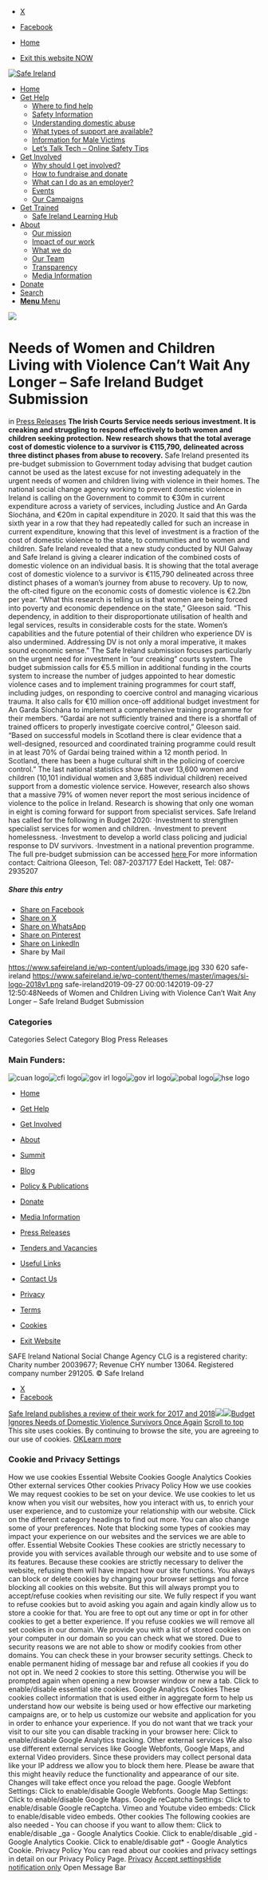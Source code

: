   * [X](https://twitter.com/SAFEIreland "X")
  * [Facebook](https://www.facebook.com/safe.ireland "Facebook")


  * [Home](https://www.safeireland.ie/)
  * [Exit this website NOW](https://www.google.ie/)


[![Safe Ireland](https://www.safeireland.ie/wp-content/themes/master/images/si-logo-2018v1.png)](https://www.safeireland.ie/)
  * [Home](https://www.safeireland.ie/)
  * [Get Help](https://www.safeireland.ie/get-help/)
    * [Where to find help](https://www.safeireland.ie/get-help/where-to-find-help/)
    * [Safety Information](https://www.safeireland.ie/get-help/safety-information/)
    * [Understanding domestic abuse](https://www.safeireland.ie/get-help/understanding-domestic-abuse/)
    * [What types of support are available?](https://www.safeireland.ie/get-help/what-types-of-support-are-available/)
    * [Information for Male Victims](https://www.safeireland.ie/get-help/information-for-male-victims/)
    * [Let’s Talk Tech – Online Safety Tips](https://www.safeireland.ie/lets-talk-tech-online-safety-tips/)
  * [Get Involved](https://www.safeireland.ie/get-involved/)
    * [Why should I get involved?](https://www.safeireland.ie/get-involved/why-should-i-get-involved/)
    * [How to fundraise and donate](https://www.safeireland.ie/get-involved/how-to-fundraise-and-donate/)
    * [What can I do as an employer?](https://www.safeireland.ie/get-involved/what-can-i-do-as-an-employer/)
    * [Events](https://www.safeireland.ie/get-involved/events/)
    * [Our Campaigns](https://www.safeireland.ie/get-involved/our-campaigns/)
  * [Get Trained](https://www.safeireland.ie/needs-of-women-and-children-living-with-violence-cant-wait-any-longer-safe-ireland-budget-submission/)
    * [Safe Ireland Learning Hub](https://www.safeireland.ie/safe-ireland-learning-hub/)
  * [About](https://www.safeireland.ie/about/)
    * [Our mission](https://www.safeireland.ie/about/our-mission/)
    * [Impact of our work](https://www.safeireland.ie/about/impact-of-our-work/)
    * [What we do](https://www.safeireland.ie/about/what-we-do/)
    * [Our Team](https://www.safeireland.ie/about/our-team/)
    * [Transparency](https://www.safeireland.ie/about/transparency/)
    * [Media Information](https://www.safeireland.ie/about/media-information/)
  * [Donate](https://www.safeireland.ie/get-involved/how-to-fundraise-and-donate/)
  * [Search](https://www.safeireland.ie/needs-of-women-and-children-living-with-violence-cant-wait-any-longer-safe-ireland-budget-submission/?s=)
  * [ **Menu** Menu ](https://www.safeireland.ie/needs-of-women-and-children-living-with-violence-cant-wait-any-longer-safe-ireland-budget-submission/)


[![](https://www.safeireland.ie/wp-content/uploads/image.jpg)](https://www.safeireland.ie/wp-content/uploads/image.jpg "image")
# Needs of Women and Children Living with Violence Can’t Wait Any Longer – Safe Ireland Budget Submission
in [Press Releases](https://www.safeireland.ie/category/press-releases/)
**The Irish Courts Service needs serious investment. It is creaking and struggling to respond effectively to both women and children seeking protection.**
**New research shows that the total average cost of domestic violence to a survivor is €115,790, delineated across three distinct phases from abuse to recovery.**
Safe Ireland presented its pre-budget submission to Government today advising that budget caution cannot be used as the latest excuse for not investing adequately in the urgent needs of women and children living with violence in their homes.
The national social change agency working to prevent domestic violence in Ireland is calling on the Government to commit to €30m in current expenditure across a variety of services, including Justice and An Garda Síochána, and €20m in capital expenditure in 2020. 
It said that this was the sixth year in a row that they had repeatedly called for such an increase in current expenditure, knowing that this level of investment is a fraction of the cost of domestic violence to the state, to communities and to women and children.
Safe Ireland revealed that a new study conducted by NUI Galway and Safe Ireland is giving a clearer indication of the combined costs of domestic violence on an individual basis. It is showing that the total average cost of domestic violence to a survivor is €115,790 delineated across three distinct phases of a woman’s journey from abuse to recovery. Up to now, the oft-cited figure on the economic costs of domestic violence is €2.2bn per year.
“What this research is telling us is that women are being forced into poverty and economic dependence on the state,” Gleeson said. “This dependency, in addition to their disproportionate utilisation of health and legal services, results in considerable costs for the state. Women’s capabilities and the future potential of their children who experience DV is also undermined. Addressing DV is not only a moral imperative, it makes sound economic sense.”
The Safe Ireland submission focuses particularly on the urgent need for investment in “our creaking” courts system. The budget submission calls for €5.5 million in additional funding in the courts system to increase the number of judges appointed to hear domestic violence cases and to implement training programmes for court staff, including judges, on responding to coercive control and managing vicarious trauma.
It also calls for €10 million once-off additional budget investment for An Garda Síochána to implement a comprehensive training programme for their members.
“Gardaí are not sufficiently trained and there is a shortfall of trained officers to properly investigate coercive control,” Gleeson said. “Based on successful models in Scotland there is clear evidence that a well-designed, resourced and coordinated training programme could result in at least 70% of Gardaí being trained within a 12 month period. In Scotland, there has been a huge cultural shift in the policing of coercive control.”
The last national statistics show that over 13,600 women and children (10,101 individual women and 3,685 individual children) received support from a domestic violence service. However, research also shows that a massive 79% of women never report the most serious incidence of violence to the police in Ireland. Research is showing that only one woman in eight is coming forward for support from specialist services.
Safe Ireland has called for the following in Budget 2020:
·Investment to strengthen specialist services for women and children.
·Investment to prevent homelessness.
·Investment to develop a world class policing and judicial response to DV survivors.
·Investment in a national prevention programme.
The full pre-budget submission can be accessed [here ](https://www.safeireland.ie/policy-publications/#dflip-df_7172/3/)
For more information contact:
Caitriona Gleeson, Tel: 087-2037177
Edel Hackett, Tel: 087-2935207
##### Share this entry
  * [Share on Facebook](https://www.facebook.com/sharer.php?u=https://www.safeireland.ie/needs-of-women-and-children-living-with-violence-cant-wait-any-longer-safe-ireland-budget-submission/&t=Needs%20of%20Women%20and%20Children%20Living%20with%20Violence%20Can%E2%80%99t%20Wait%20Any%20Longer%20%E2%80%93%20Safe%20Ireland%20Budget%20Submission)
  * [Share on X](https://twitter.com/share?text=Needs%20of%20Women%20and%20Children%20Living%20with%20Violence%20Can%E2%80%99t%20Wait%20Any%20Longer%20%E2%80%93%20Safe%20Ireland%20Budget%20Submission&url=https://www.safeireland.ie/?p=7168)
  * [Share on WhatsApp](https://api.whatsapp.com/send?text=https://www.safeireland.ie/needs-of-women-and-children-living-with-violence-cant-wait-any-longer-safe-ireland-budget-submission/)
  * [Share on Pinterest](https://pinterest.com/pin/create/button/?url=https%3A%2F%2Fwww.safeireland.ie%2Fneeds-of-women-and-children-living-with-violence-cant-wait-any-longer-safe-ireland-budget-submission%2F&description=Needs%20of%20Women%20and%20Children%20Living%20with%20Violence%20Can%E2%80%99t%20Wait%20Any%20Longer%20%E2%80%93%20Safe%20Ireland%20Budget%20Submission&media=https%3A%2F%2Fwww.safeireland.ie%2Fwp-content%2Fuploads%2Fimage.jpg)
  * [Share on LinkedIn](https://linkedin.com/shareArticle?mini=true&title=Needs%20of%20Women%20and%20Children%20Living%20with%20Violence%20Can%E2%80%99t%20Wait%20Any%20Longer%20%E2%80%93%20Safe%20Ireland%20Budget%20Submission&url=https://www.safeireland.ie/needs-of-women-and-children-living-with-violence-cant-wait-any-longer-safe-ireland-budget-submission/)
  * Share by Mail


https://www.safeireland.ie/wp-content/uploads/image.jpg 330 620 safe-ireland https://www.safeireland.ie/wp-content/themes/master/images/si-logo-2018v1.png safe-ireland2019-09-27 00:00:142019-09-27 12:50:48Needs of Women and Children Living with Violence Can’t Wait Any Longer – Safe Ireland Budget Submission
### Categories
Categories Select Category Blog Press Releases
### Main Funders:
![cuan logo](https://www.safeireland.ie/wp-content/uploads/logo-cuan.png)![cfi logo](https://www.safeireland.ie/wp-content/uploads/logo-cfi.png)![gov irl logo](https://www.safeireland.ie/wp-content/uploads/logo-goi2.png)![gov irl logo](https://www.safeireland.ie/wp-content/uploads/logo-doj.png)![pobal logo](https://www.safeireland.ie/wp-content/uploads/logo-pobal.png)![hse logo](https://www.safeireland.ie/wp-content/uploads/logo-hse.png)
  * [Home](https://www.safeireland.ie/)
  * [Get Help](https://www.safeireland.ie/get-help/)
  * [Get Involved](https://www.safeireland.ie/get-involved/)
  * [About](https://www.safeireland.ie/about/)
  * [Summit](https://www.safeireland.ie/?page_id=3620)
  * [Blog](https://www.safeireland.ie/blog/)


  * [Policy & Publications](https://www.safeireland.ie/policy-publications/)
  * [Donate](https://www.safeireland.ie/get-involved/how-to-fundraise-and-donate/)
  * [Media Information](https://www.safeireland.ie/about/media-information/)
  * [Press Releases](https://www.safeireland.ie/about/media-information/press-releases/)
  * [Tenders and Vacancies](https://www.safeireland.ie/tenders-and-vacancies/)
  * [Useful Links](https://www.safeireland.ie/links/)


  * [Contact Us](https://www.safeireland.ie/contact-us/)
  * [Privacy](https://www.safeireland.ie/privacy/)
  * [Terms](https://www.safeireland.ie/terms/)
  * [Cookies](https://www.safeireland.ie/cookies/)
  * [Exit Website](https://www.google.ie)


SAFE Ireland National Social Change Agency CLG is a registered charity: Charity number 20039677; Revenue CHY number 13064. Registered company number 291205.
© Safe Ireland 
  * [X](https://twitter.com/SAFEIreland "X")
  * [Facebook](https://www.facebook.com/safe.ireland "Facebook")


[Safe Ireland publishes a review of their work for 2017 and 2018![](https://www.safeireland.ie/wp-content/uploads/Review-17_18-900x600-2-80x80.jpg)](https://www.safeireland.ie/safe-ireland-publishes-a-review-of-their-work-for-2017-and-2018/)[![](https://www.safeireland.ie/wp-content/uploads/o-WOMEN-SUPPORTING-facebook-80x80.jpg)Budget Ignores Needs of Domestic Violence Survivors Once Again](https://www.safeireland.ie/budget-ignores-needs-of-domestic-violence-survivors-once-again/)
[Scroll to top](https://www.safeireland.ie/needs-of-women-and-children-living-with-violence-cant-wait-any-longer-safe-ireland-budget-submission/#top "Scroll to top")
This site uses cookies. By continuing to browse the site, you are agreeing to our use of cookies.
[OK](https://www.safeireland.ie/needs-of-women-and-children-living-with-violence-cant-wait-any-longer-safe-ireland-budget-submission/)[Learn more](https://www.safeireland.ie/needs-of-women-and-children-living-with-violence-cant-wait-any-longer-safe-ireland-budget-submission/)
### Cookie and Privacy Settings
How we use cookies
Essential Website Cookies
Google Analytics Cookies
Other external services
Other cookies
Privacy Policy
How we use cookies
We may request cookies to be set on your device. We use cookies to let us know when you visit our websites, how you interact with us, to enrich your user experience, and to customize your relationship with our website. 
Click on the different category headings to find out more. You can also change some of your preferences. Note that blocking some types of cookies may impact your experience on our websites and the services we are able to offer.
Essential Website Cookies
These cookies are strictly necessary to provide you with services available through our website and to use some of its features.
Because these cookies are strictly necessary to deliver the website, refusing them will have impact how our site functions. You always can block or delete cookies by changing your browser settings and force blocking all cookies on this website. But this will always prompt you to accept/refuse cookies when revisiting our site.
We fully respect if you want to refuse cookies but to avoid asking you again and again kindly allow us to store a cookie for that. You are free to opt out any time or opt in for other cookies to get a better experience. If you refuse cookies we will remove all set cookies in our domain.
We provide you with a list of stored cookies on your computer in our domain so you can check what we stored. Due to security reasons we are not able to show or modify cookies from other domains. You can check these in your browser security settings.
Check to enable permanent hiding of message bar and refuse all cookies if you do not opt in. We need 2 cookies to store this setting. Otherwise you will be prompted again when opening a new browser window or new a tab.
Click to enable/disable essential site cookies.
Google Analytics Cookies
These cookies collect information that is used either in aggregate form to help us understand how our website is being used or how effective our marketing campaigns are, or to help us customize our website and application for you in order to enhance your experience.
If you do not want that we track your visit to our site you can disable tracking in your browser here:
Click to enable/disable Google Analytics tracking.
Other external services
We also use different external services like Google Webfonts, Google Maps, and external Video providers. Since these providers may collect personal data like your IP address we allow you to block them here. Please be aware that this might heavily reduce the functionality and appearance of our site. Changes will take effect once you reload the page.
Google Webfont Settings:
Click to enable/disable Google Webfonts.
Google Map Settings:
Click to enable/disable Google Maps.
Google reCaptcha Settings:
Click to enable/disable Google reCaptcha.
Vimeo and Youtube video embeds:
Click to enable/disable video embeds.
Other cookies
The following cookies are also needed - You can choose if you want to allow them:
Click to enable/disable _ga - Google Analytics Cookie.
Click to enable/disable _gid - Google Analytics Cookie.
Click to enable/disable _gat_* - Google Analytics Cookie.
Privacy Policy
You can read about our cookies and privacy settings in detail on our Privacy Policy Page. 
[Privacy](https://www.safeireland.ie/privacy/)
[Accept settings](https://www.safeireland.ie/needs-of-women-and-children-living-with-violence-cant-wait-any-longer-safe-ireland-budget-submission/ "Allow to use cookies, you always can modify used cookies and services")[Hide notification only](https://www.safeireland.ie/needs-of-women-and-children-living-with-violence-cant-wait-any-longer-safe-ireland-budget-submission/ "Do not allow to use cookies or services - some functionality on our site might not work as expected.")
Open Message Bar
